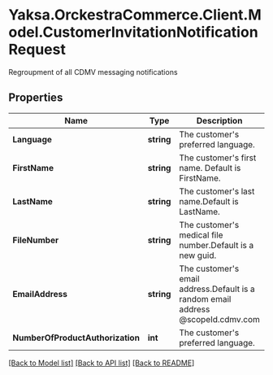 # Yaksa.OrckestraCommerce.Client.Model.CustomerInvitationNotificationRequest
Regroupment of all CDMV messaging notifications

## Properties

Name | Type | Description | Notes
------------ | ------------- | ------------- | -------------
**Language** | **string** | The customer&#39;s preferred language. | [optional] 
**FirstName** | **string** | The customer&#39;s first name. Default is FirstName. | [optional] 
**LastName** | **string** | The customer&#39;s last name.Default is LastName. | [optional] 
**FileNumber** | **string** | The customer&#39;s medical file number.Default is a new guid. | [optional] 
**EmailAddress** | **string** | The customer&#39;s email address.Default is a random email address @scopeId.cdmv.com | [optional] 
**NumberOfProductAuthorization** | **int** | The customer&#39;s preferred language. | [optional] 

[[Back to Model list]](../README.md#documentation-for-models) [[Back to API list]](../README.md#documentation-for-api-endpoints) [[Back to README]](../README.md)


